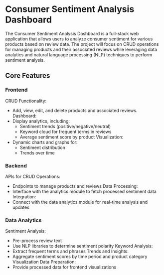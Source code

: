 # Consumer Sentiment Analysis Dashboard
The Consumer Sentiment Analysis Dashboard is a full-stack web application that allows users to analyze consumer sentiment for various products based on review data. 
The project will focus on CRUD operations for managing products and their associated reviews while leveraging data analytics and natural language processing (NLP) techniques to perform sentiment analysis.

## Core Features
### Frontend
CRUD Functionality:
  - Add, view, edit, and delete products and associated reviews.
Dashboard:
  - Display analytics, including:
    - Sentiment trends (positive/negative/neutral)
    - Keyword cloud for frequent terms in reviews
    - Average sentiment score by product
Visualization:
  - Dynamic charts and graphs for:
    - Sentiment distribution
    - Trends over time

### Backend
APIs for CRUD Operations:
  - Endpoints to manage products and reviews
Data Processing:
  - Interface with the analytics module to fetch processed sentiment data
Integration:
  - Connect with the data analytics module for real-time analysis and updates

### Data Analytics
Sentiment Analysis:
  - Pre-process review text
  - Use NLP libraries to determine sentiment polarity
Keyword Analysis:
  - Extract frequent terms and phrases
Trends and Insights:
  - Aggregate sentiment scores by time period and product category
Visualization Data Preparation:
  - Provide processed data for frontend visualizations

